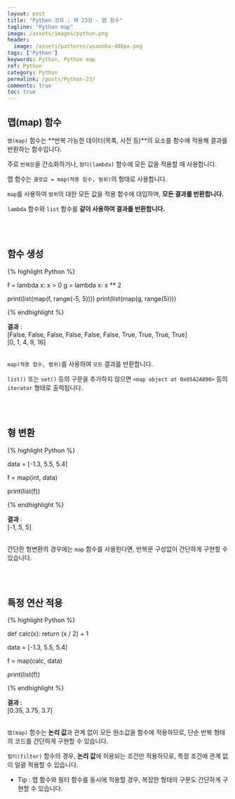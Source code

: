 ```yaml
---
layout: post
title: "Python 강좌 : 제 23강 - 맵 함수"
tagline: "Python map"
image: /assets/images/python.png
header:
  image: /assets/patterns/asanoha-400px.png
tags: ['Python']
keywords: Python, Python map
ref: Python
category: Python
permalink: /posts/Python-23/
comments: true
toc: true
---
```


## 맵(map) 함수

`맵(map)` 함수는 **반복 가능한 데이터(목록, 사전 등)**의 요소를 함수에 적용해 결과를 반환하는 함수입니다.

주로 `반복문`을 간소화하거나, `람다(lambda)` 함수에 모든 값을 적용할 때 사용합니다.

맵 함수는 `결괏값 = map(적용 함수, 범위)`의 형태로 사용합니다.

`map`를 사용하여 `범위`의 대한 모든 값을 적용 함수에 대입하며, **모든 결과를 반환합니다.**

`lambda` 함수와 `list` 함수를 **같이 사용하여 결과를 반환합니다.**

<br>
<br>

## 함수 생성

{% highlight Python %}

f = lambda x: x > 0
g = lambda x: x ** 2

print(list(map(f, range(-5, 5))))
print(list(map(g, range(5))))

{% endhighlight %}

**결과**
:    
[False, False, False, False, False, False, True, True, True, True]<br>
[0, 1, 4, 9, 16]<br>
<br>

`map(적용 함수, 범위)`를 사용하여 `모든` 결과를 반환합니다.

`list()` 또는 `set()` 등의 구문을 추가하지 않으면 `<map object at 0x05A2A890>` 등의 `iterator` 형태로 출력됩니다.

<br>
<br>

## 형 변환

{% highlight Python %}

data = [-1.3, 5.5, 5.4]

f = map(int, data)

print(list(f))

{% endhighlight %}

**결과**
:    
[-1, 5, 5]<br>
<br>

간단한 형변환의 경우에는 `map` 함수를 사용한다면, 반복문 구성없이 간단하게 구현할 수 있습니다.

<br>
<br>

## 특정 연산 적용

{% highlight Python %}

def calc(x):
    return (x / 2) + 1


data = [-1.3, 5.5, 5.4]

f = map(calc, data)

print(list(f))

{% endhighlight %}

**결과**
:    
[0.35, 3.75, 3.7]<br>
<br>

`맵(map)` 함수는 **논리 값**과 관계 없이 모든 원소값을 함수에 적용하므로, 단순 반복 형태의 코드를 간단하게 구현할 수 있습니다.

`필터(filter)` 함수의 경우, **논리 값**에 허용되는 조건만 적용하므로, 특정 조건에 관계 없이 일괄 적용할 수 있습니다.

- Tip : 맵 함수와 필터 함수를 동시에 적용할 경우, 복잡한 형태의 구문도 간단하게 구현할 수 있습니다.